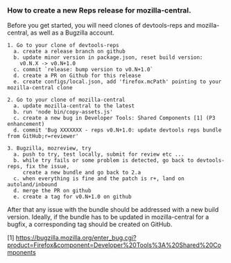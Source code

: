 ### How to create a new Reps release for mozilla-central.

Before you get started, you will need clones of devtools-reps and mozilla-central, as well as
a Bugzilla account.

```
1. Go to your clone of devtools-reps
  a. create a release branch on github
  b. update minor version in package.json, reset build version: 
    v0.N.X -> v0.N+1.0
  c. commit `release: bump version to v0.N+1.0`
  d. create a PR on Github for this release
  e. create configs/local.json, add 'firefox.mcPath' pointing to your mozilla-central clone

2. Go to your clone of mozilla-central
  a. update mozilla-central to the latest
  b. run 'node bin/copy-assets.js' 
  c. create a new bug in Developer Tools: Shared Components [1] (P3 enhancement)
  d. commit 'Bug XXXXXXX - reps v0.N+1.0: update devtools reps bundle from GitHub;r=reviewer'
  
3. Bugzilla, mozreview, try
  a. push to try, test locally, submit for review etc ...
  b. while try fails or some problem is detected, go back to devtools-reps, fix the issue, 
     create a new bundle and go back to 2.a
  c. when everything is fine and the patch is r+, land on autoland/inbound
  d. merge the PR on github
  e. create a tag for v0.N+1.0 on github
```

After that any issue with the bundle should be addressed with a new build version. 
Ideally, if the bundle has to be updated in mozilla-central for a bugfix, a corresponding
tag should be created on GitHub.

[1] https://bugzilla.mozilla.org/enter_bug.cgi?product=Firefox&component=Developer%20Tools%3A%20Shared%20Components
